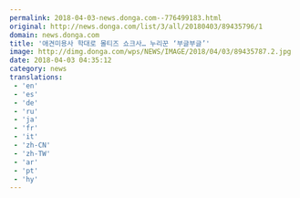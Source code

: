```yaml
---
permalink: 2018-04-03-news.donga.com--776499183.html
original: http://news.donga.com/list/3/all/20180403/89435796/1
domain: news.donga.com
title: '애견미용사 학대로 몰티즈 쇼크사… 누리꾼 ‘부글부글’'
image: http://dimg.donga.com/wps/NEWS/IMAGE/2018/04/03/89435787.2.jpg
date: 2018-04-03 04:35:12
category: news
translations: 
 - 'en'
 - 'es'
 - 'de'
 - 'ru'
 - 'ja'
 - 'fr'
 - 'it'
 - 'zh-CN'
 - 'zh-TW'
 - 'ar'
 - 'pt'
 - 'hy'
---
```


